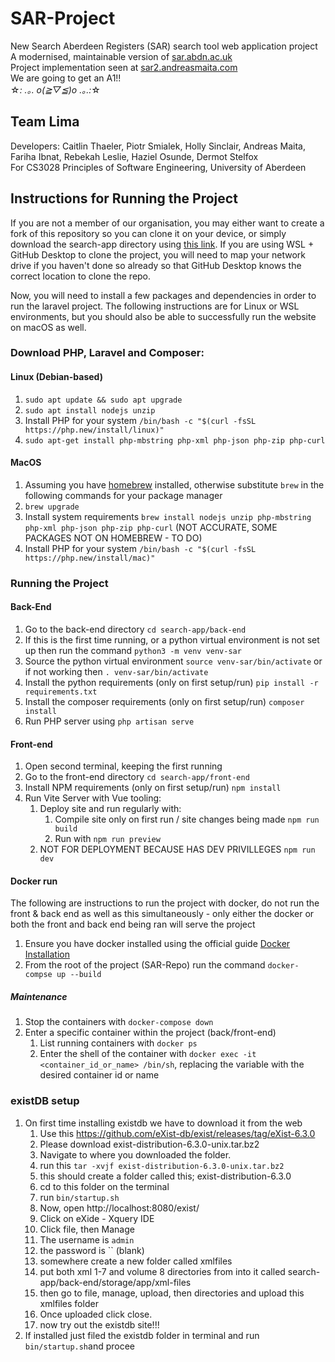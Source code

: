 # SAR-Project

New Search Aberdeen Registers (SAR) search tool web application project
<br>A modernised, maintainable version of [sar.abdn.ac.uk](sar.abdn.ac.uk)
<br> Project implementation seen at [sar2.andreasmaita.com](http://sar2.andreasmaita.com)
<br> We are going to get an A1!!
<br> ☆*: .｡. o(≧▽≦)o .｡.:*☆

## Team Lima

Developers: Caitlin Thaeler, Piotr Smialek, Holly Sinclair, Andreas Maita, Fariha Ibnat, Rebekah Leslie, Haziel Osunde, Dermot Stelfox
<br>For CS3028 Principles of Software Engineering, University of Aberdeen

## Instructions for Running the Project

If you are not a member of our organisation, you may either want to create a fork of this repository so you can clone it on your device, or simply download the search-app directory using [this link](https://download-directory.github.io/?url=https://github.com/GroupLima/SAR-Repo/tree/main/search-app). If you are using WSL + GitHub Desktop to clone the project, you will need to map your network drive if you haven't done so already so that GitHub Desktop knows the correct location to clone the repo.

Now, you will need to install a few packages and dependencies in order to run the laravel project. The following instructions are for Linux or WSL environments, but you should also be able to successfully run the website on macOS as well.

### Download PHP, Laravel and Composer:

#### Linux (Debian-based)

1. `sudo apt update && sudo apt upgrade`
2. `sudo apt install nodejs unzip`
3. Install PHP for your system `/bin/bash -c "$(curl -fsSL https://php.new/install/linux)"`
4. `sudo apt-get install php-mbstring php-xml php-json php-zip php-curl`

#### MacOS

1. Assuming you have [homebrew](https://docs.brew.sh/Installation) installed, otherwise substitute `brew` in the following commands for your package manager
2. `brew upgrade`
3. Install system requirements `brew install nodejs unzip php-mbstring php-xml php-json php-zip php-curl` (NOT ACCURATE, SOME PACKAGES NOT ON HOMEBREW - TO DO)
4. Install PHP for your system `/bin/bash -c "$(curl -fsSL https://php.new/install/mac)"`

### Running the Project

#### Back-End

1. Go to the back-end directory `cd search-app/back-end`
2. If this is the first time running, or a python virtual environment is not set up then run the command `python3 -m venv venv-sar`
3. Source the python virtual environment `source venv-sar/bin/activate` or if not working then `. venv-sar/bin/activate`
4. Install the python requirements (only on first setup/run) `pip install -r requirements.txt`
5. Install the composer requirements (only on first setup/run) `composer install`
6. Run PHP server using `php artisan serve`

#### Front-end

1. Open second terminal, keeping the first running
2. Go to the front-end directory `cd search-app/front-end`
3. Install NPM requirements (only on first setup/run) `npm install`
4. Run Vite Server with Vue tooling:
   1. Deploy site and run regularly with:
      1. Compile site only on first run / site changes being made `npm run build`
      2. Run with `npm run preview`
   2. NOT FOR DEPLOYMENT BECAUSE HAS DEV PRIVILLEGES `npm run dev`

#### Docker run

The following are instructions to run the project with docker, do not run the front & back end as well as this simultaneously - only either the docker or both the front and back end being ran will serve the project

1. Ensure you have docker installed using the official guide [Docker Installation](https://docs.docker.com/engine/install/ubuntu/)
2. From the root of the project (SAR-Repo) run the command `docker-compse up --build`

##### Maintenance
1. Stop the containers with `docker-compose down`
2. Enter a specific container within the project (back/front-end)
   1. List running containers with `docker ps`
   2. Enter the shell of the container with `docker exec -it <container_id_or_name> /bin/sh`, replacing the variable with the desired container id or name

### existDB setup
1. On first time installing existdb we have to download it from the web
   1. Use this https://github.com/eXist-db/exist/releases/tag/eXist-6.3.0
   2. Please download exist-distribution-6.3.0-unix.tar.bz2
   3. Navigate to where you downloaded the folder.
   4. run this `tar -xvjf exist-distribution-6.3.0-unix.tar.bz2`
   5. this should create a folder called this; exist-distribution-6.3.0
   6. cd to this folder on the terminal
   7. run `bin/startup.sh`
   8. Now, open http://localhost:8080/exist/
   9. Click on eXide - Xquery IDE
   10. Click file, then Manage
   11. The username is `admin`
   12. the password is `` (blank)
   13. somewhere create a new folder called xmlfiles 
   14. put both xml 1-7 and volume 8 directories from into it called search-app/back-end/storage/app/xml-files
   15. then go to file, manage, upload, then directories and upload this xmlfiles folder
   16. Once uploaded click close. 
   17. now try out the existdb site!!!
2. If installed just filed the existdb folder in terminal and run `bin/startup.sh`and procee